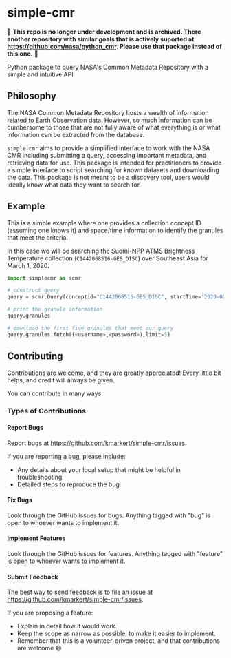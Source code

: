 # simple-cmr

🚨 **This repo is no longer under development and is archived. There another repository with similar goals that is actively suported at https://github.com/nasa/python_cmr. Please use that package instead of this one.** 🚨

Python package to query NASA's Common Metadata Repository with a simple and intuitive API

## Philosophy
The NASA Common Metadata Repository hosts a wealth of information related to Earth Observation data. However, so much information can be cumbersome to those that are not fully aware of what everything is or what information can be extracted from the database.

`simple-cmr` aims to provide a simplified interface to work with the NASA CMR including submitting a query, accessing important metadata, and retrieving data for use. This package is intended for practitioners to provide a simple interface to script searching for known datasets and downloading the data. This package is not meant to be a discovery tool, users would ideally know what data they want to search for.

## Example
This is a simple example where one provides a collection concept ID (assuming one knows it) and space/time information to identify the granules that meet the criteria.

In this case we will be searching the Suomi-NPP ATMS Brightness Temperature collection (`C1442068516-GES_DISC`) over Southeast Asia for March 1, 2020.


```python
import simplecmr as scmr

# construct query
query = scmr.Query(conceptid="C1442068516-GES_DISC", startTime='2020-03-01', endTime='2020-03-02', spatialExtent=[90,10,110,30], maxResults=10)

# print the granule information
query.granules

# download the first five granules that meet our query
query.granules.fetch((<username>,<password>),limit=5)
```

## Contributing
Contributions are welcome, and they are greatly appreciated! Every
little bit helps, and credit will always be given.

You can contribute in many ways:

### Types of Contributions

#### Report Bugs

Report bugs at https://github.com/kmarkert/simple-cmr/issues.

If you are reporting a bug, please include:

* Any details about your local setup that might be helpful in troubleshooting.
* Detailed steps to reproduce the bug.

#### Fix Bugs

Look through the GitHub issues for bugs. Anything tagged with "bug" is open to whoever wants to implement it.

#### Implement Features

Look through the GitHub issues for features. Anything tagged with "feature" is open to whoever wants to implement it.

#### Submit Feedback

The best way to send feedback is to file an issue at https://github.com/kmarkert/simple-cmr/issues.

If you are proposing a feature:

* Explain in detail how it would work.
* Keep the scope as narrow as possible, to make it easier to implement.
* Remember that this is a volunteer-driven project, and that contributions are welcome :smile:
